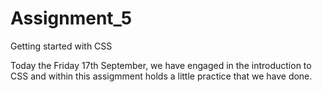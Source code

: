 # Assignment_5
Getting started with CSS

Today the Friday 17th September, we have engaged in the introduction to CSS and within this assigmment holds a little practice that we have done.
